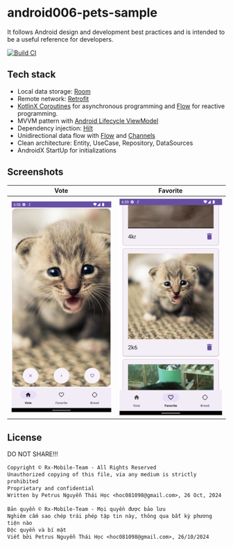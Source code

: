 # android006-pets-sample

It follows Android design and development best practices and is intended to be a useful reference
for developers.

[![Build CI](https://github.com/rx-mobile-team/android006-pets-sample/actions/workflows/buid-debug.yml/badge.svg)](https://github.com/rx-mobile-team/android006-pets-sample/actions/workflows/buid-debug.yml)

## Tech stack

- Local data storage: [Room](https://developer.android.com/training/data-storage/room)
- Remote network: [Retrofit](https://square.github.io/retrofit/)
- [KotlinX Coroutines](https://kotlinlang.org/docs/coroutines-guide.html) for asynchronous
  programming
  and [Flow](https://kotlinlang.org/docs/flow.html) for reactive programming.
- MVVM pattern
  with [Android Lifecycle ViewModel](https://developer.android.com/topic/libraries/architecture/viewmodel)
- Dependency injection: [Hilt](https://dagger.dev/hilt/)
- Unidirectional data flow with [Flow](https://kotlinlang.org/docs/flow.html)
  and [Channels](https://kotlinlang.org/docs/channels.html)
- Clean architecture: Entity, UseCase, Repository, DataSources
- AndroidX StartUp for initializations

## Screenshots

|                Vote                |              Favorite               |
|:----------------------------------:|:---------------------------------:|
| <img src="img_0.png" width="300"/> | <img src="img_1.png" width="300"> |

## License

DO NOT SHARE!!!

```
Copyright © Rx-Mobile-Team - All Rights Reserved
Unauthorized copying of this file, via any medium is strictly prohibited
Proprietary and confidential
Written by Petrus Nguyễn Thái Học <hoc081098@gmail.com>, 26 Oct, 2024

Bản quyền © Rx-Mobile-Team - Mọi quyền được bảo lưu
Nghiêm cấm sao chép trái phép tập tin này, thông qua bất kỳ phương tiện nào
Độc quyền và bí mật
Viết bởi Petrus Nguyễn Thái Học <hoc081098@gmail.com>, 26/10/2024
```
